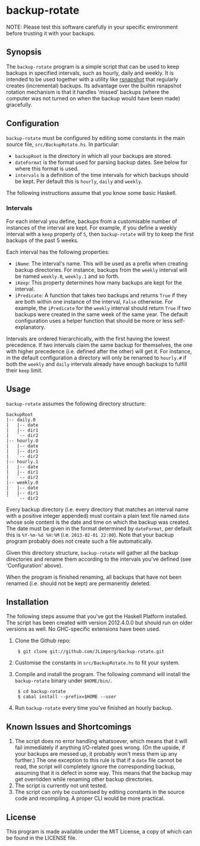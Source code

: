# backup-rotate

NOTE: Please test this software carefully in your specific environment before
trusting it with your backups.

## Synopsis

The `backup-rotate` program is a simple script that can be used to keep backups
in specified intervals, such as hourly, daily and weekly. It is intended to be
used together with a utility like [rsnapshot](http://www.rsnapshot.org/) that
regularly creates (incremental) backups. Its advantage over the builtin
rsnapshot rotation mechanism is that it handles 'missed' backups (where the
computer was not turned on when the backup would have been made) gracefully.

## Configuration

`backup-rotate` must be configured by editing some constants in the main source
file, `src/BackupRotate.hs`. In particular:

* `backupRoot` is the directory in which all your backups are stored.
* `dateFormat` is the format used for parsing backup dates. See below for where
  this format is used.
* `intervals` is a definition of the time intervals for which backups should
  be kept. Per default this is `hourly`, `daily` and `weekly`.

The following instructions assume that you know some basic Haskell.

### Intervals

For each interval you define, backups from a customisable number of instances
of the interval are kept. For example, if you define a weekly interval with a
`keep` property of `5`, then `backup-rotate` will try to keep the first backups
of the past 5 weeks.

Each interval has the following properties:

* `iName`: The interval's name. This will be used as a prefix when creating
  backup directories. For instance, backups from the `weekly` interval will be
  named `weekly.0`, `weekly.1` and so forth.
* `iKeep`: This property determines how many backups are kept for the interval.
* `iPredicate`: A function that takes two backups and returns `True` if they
  are both within one instance of the interval, `False` otherwise.
  For example, the `iPredicate` for the `weekly` interval should
  return `True` if two backups were created in the same week of the
  same year. The default configuration uses a helper function that
  should be more or less self-explanatory.

Intervals are ordered hierarchically, with the first having the lowest
precedence.  If two intervals claim the same backup for themselves, the one
with higher precedence (i.e. defined after the other) will get it. For
instance, in the default configuration a directory will only be renamed to
`hourly.#` if both the `weekly` and `daily` intervals already have enough
backups to fulfill their `keep` limit.

## Usage

`backup-rotate` assumes the following directory structure:

    backupRoot
    |-- daily.0
    |   |-- date
    |   |-- dir1
    |   `-- dir2
    |-- hourly.0
    |   |-- date
    |   |-- dir1
    |   `-- dir2
    |-- hourly.1
    |   |-- date
    |   |-- dir1
    |   `-- dir2
    |-- weekly.0
    |   |-- date
    |   |-- dir1
    `   `-- dir2

Every backup directory (i.e. every directory that matches an interval name with
a positive integer appended) must contain a plain text file named `date` whose
sole content is the date and time on which the backup was created. The date
must be given in the format determined by `dateFormat`, per default this is
`%Y-%m-%d %H:%M` (i.e. `2013-02-01 22:00`). Note that your backup program
probably does not create such a file automatically.

Given this directory structure, `backup-rotate` will gather all the backup
directories and rename them according to the intervals you've defined (see
'Configuration' above).

When the program is finished renaming, all backups that have not been renamed
(i.e. should not be kept) are permanently deleted.

## Installation

The following steps assume that you've got the Haskell Platform installed.
The script has been created with version 2012.4.0.0 but should run on older
versions as well. No GHC-specific extensions have been used.

1. Clone the Github repo:

        $ git clone git://github.com/JLimperg/backup-rotate.git

2. Customise the constants in `src/BackupRotate.hs` to fit your system.
3. Compile and install the program. The following command will install
   the `backup-rotate` binary under `$HOME/bin/`.

        $ cd backup-rotate
        $ cabal install --prefix=$HOME --user

4. Run `backup-rotate` every time you've finished an hourly backup.

## Known Issues and Shortcomings

1. The script does no error handling whatsoever, which means that it will fail
   immediately if anything I/O-related goes wrong. (On the upside, if your
   backups are messed up, it probably won't mess them up any further.)
   The one exception to this rule is that if a `date` file cannot be read, the
   script will completely ignore the corresponding backup, assuming that it is
   defect in some way. This means that the backup may get overridden while
   renaming other backup directories.
2. The script is currently not unit tested.
3. The script can only be customised by editing constants in the source code
   and recompiling. A proper CLI would be more practical.

## License

This program is made available under the MIT License, a copy of which can be
found in the LICENSE file.
